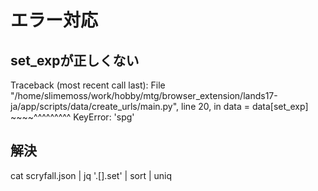 # エラー対応

## set_expが正しくない

Traceback (most recent call last):
  File "/home/slimemoss/work/hobby/mtg/browser_extension/lands17-ja/app/scripts/data/create_urls/main.py", line 20, in <module>
    data = data[set_exp]
           ~~~~^^^^^^^^^
KeyError: 'spg'

## 解決 
cat scryfall.json | jq '.[].set' | sort | uniq
